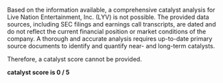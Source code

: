 Based on the information available, a comprehensive catalyst analysis for Live Nation Entertainment, Inc. (LYV) is not possible. The provided data sources, including SEC filings and earnings call transcripts, are dated and do not reflect the current financial position or market conditions of the company. A thorough and accurate analysis requires up-to-date primary source documents to identify and quantify near- and long-term catalysts.

Therefore, a catalyst score cannot be provided.

**catalyst score is 0 / 5**